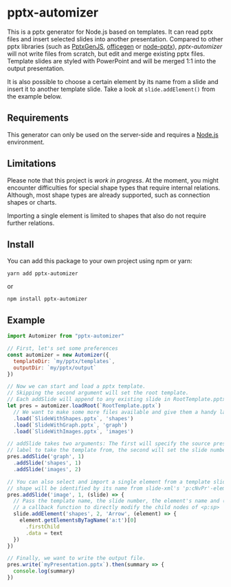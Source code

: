 # pptx-automizer
This is a pptx generator for Node.js based on templates. It can read pptx files and insert selected slides into another presentation. Compared to other pptx libraries (such as [PptxGenJS](https://github.com/gitbrent/PptxGenJS), [officegen](https://github.com/Ziv-Barber/officegen) or [node-pptx](https://github.com/heavysixer/node-pptx)), *pptx-automizer* will not write files from scratch, but edit and merge existing pptx files. Template slides are styled with PowerPoint and will be merged 1:1 into the output presentation.

It is also possible to choose a certain element by its name from a slide and insert it to another template slide. Take a look at <code>slide.addElement()</code> from the example below.

## Requirements
This generator can only be used on the server-side and requires a [Node.js](https://nodejs.org/en/download/package-manager/) environment.

## Limitations
Please note that this project is *work in progress*. At the moment, you might encounter difficulties for special shape types that require internal relations.
Although, most shape types are already supported, such as connection shapes or charts.

Importing a single element is limited to shapes that also do not require further relations.

## Install
You can add this package to your own project using npm or yarn:
```
yarn add pptx-automizer
```
or
```
npm install pptx-automizer
```

## Example
```js
import Automizer from "pptx-automizer"

// First, let's set some preferences
const automizer = new Automizer({
  templateDir: `my/pptx/templates`,
  outputDir: `my/pptx/output`
})

// Now we can start and load a pptx template.
// Skipping the second argument will set the root template.
// Each addSlide will append to any existing slide in RootTemplate.pptx.
let pres = automizer.loadRoot(`RootTemplate.pptx`)
  // We want to make some more files available and give them a handy label.
  .load(`SlideWithShapes.pptx`, 'shapes')
  .load(`SlideWithGraph.pptx`, 'graph')
  .load(`SlideWithImages.pptx`, 'images')

// addSlide takes two arguments: The first will specify the source presentation's
// label to take the template from, the second will set the slide number to require.
pres.addSlide('graph', 1)
  .addSlide('shapes', 1)
  .addSlide('images', 2)

// You can also select and import a single element from a template slide. The desired
// shape will be identified by its name from slide-xml's 'p:cNvPr'-element.
pres.addSlide('image', 1, (slide) => {
  // Pass the template name, the slide number, the element's name and (optionally)
  // a callback function to directly modify the child nodes of <p:sp>
  slide.addElement('shapes', 2, 'Arrow', (element) => {
    element.getElementsByTagName('a:t')[0]
      .firstChild
      .data = text
  })
})

// Finally, we want to write the output file.
pres.write(`myPresentation.pptx`).then(summary => {
  console.log(summary)
})
```
